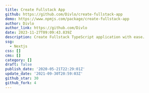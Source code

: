 ```yaml
---
title: Create Fullstack App
github: https://github.com/Divlo/create-fullstack-app
demo: https://www.npmjs.com/package/create-fullstack-app
author: Divlo
author_link: https://github.com/Divlo
date: 2023-11-27T09:09:43.839Z
description: Create Fullstack TypeScript application with ease.
ssg:
  - Nextjs
css: []
cms: []
category: []
draft: false
publish_date: '2020-05-21T22:29:01Z'
update_date: '2021-09-30T20:59:03Z'
github_star: 30
github_fork: 4
---
```

